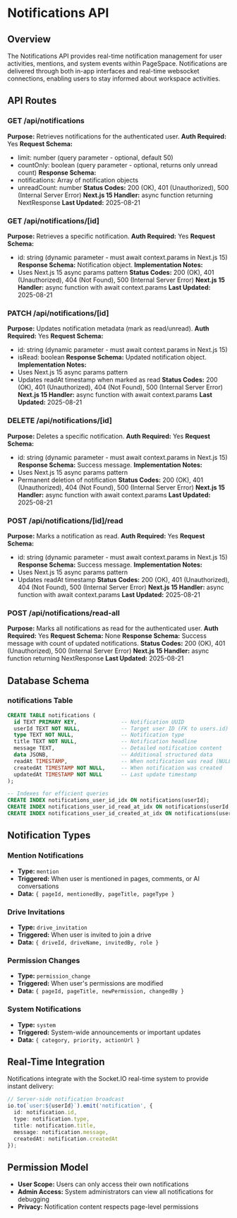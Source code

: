 # Notifications API

## Overview

The Notifications API provides real-time notification management for user activities, mentions, and system events within PageSpace. Notifications are delivered through both in-app interfaces and real-time websocket connections, enabling users to stay informed about workspace activities.

## API Routes

### GET /api/notifications

**Purpose:** Retrieves notifications for the authenticated user.
**Auth Required:** Yes
**Request Schema:**
- limit: number (query parameter - optional, default 50)
- countOnly: boolean (query parameter - optional, returns only unread count)
**Response Schema:** 
- notifications: Array of notification objects
- unreadCount: number
**Status Codes:** 200 (OK), 401 (Unauthorized), 500 (Internal Server Error)
**Next.js 15 Handler:** async function returning NextResponse
**Last Updated:** 2025-08-21

### GET /api/notifications/[id]

**Purpose:** Retrieves a specific notification.
**Auth Required:** Yes
**Request Schema:**
- id: string (dynamic parameter - must await context.params in Next.js 15)
**Response Schema:** Notification object.
**Implementation Notes:**
- Uses Next.js 15 async params pattern
**Status Codes:** 200 (OK), 401 (Unauthorized), 404 (Not Found), 500 (Internal Server Error)
**Next.js 15 Handler:** async function with await context.params
**Last Updated:** 2025-08-21

### PATCH /api/notifications/[id]

**Purpose:** Updates notification metadata (mark as read/unread).
**Auth Required:** Yes
**Request Schema:**
- id: string (dynamic parameter - must await context.params in Next.js 15)
- isRead: boolean
**Response Schema:** Updated notification object.
**Implementation Notes:**
- Uses Next.js 15 async params pattern
- Updates readAt timestamp when marked as read
**Status Codes:** 200 (OK), 401 (Unauthorized), 404 (Not Found), 500 (Internal Server Error)
**Next.js 15 Handler:** async function with await context.params
**Last Updated:** 2025-08-21

### DELETE /api/notifications/[id]

**Purpose:** Deletes a specific notification.
**Auth Required:** Yes
**Request Schema:**
- id: string (dynamic parameter - must await context.params in Next.js 15)
**Response Schema:** Success message.
**Implementation Notes:**
- Uses Next.js 15 async params pattern
- Permanent deletion of notification
**Status Codes:** 200 (OK), 401 (Unauthorized), 404 (Not Found), 500 (Internal Server Error)
**Next.js 15 Handler:** async function with await context.params
**Last Updated:** 2025-08-21

### POST /api/notifications/[id]/read

**Purpose:** Marks a notification as read.
**Auth Required:** Yes
**Request Schema:**
- id: string (dynamic parameter - must await context.params in Next.js 15)
**Response Schema:** Success message.
**Implementation Notes:**
- Uses Next.js 15 async params pattern
- Updates readAt timestamp
**Status Codes:** 200 (OK), 401 (Unauthorized), 404 (Not Found), 500 (Internal Server Error)
**Next.js 15 Handler:** async function with await context.params
**Last Updated:** 2025-08-21

### POST /api/notifications/read-all

**Purpose:** Marks all notifications as read for the authenticated user.
**Auth Required:** Yes
**Request Schema:** None
**Response Schema:** Success message with count of updated notifications.
**Status Codes:** 200 (OK), 401 (Unauthorized), 500 (Internal Server Error)
**Next.js 15 Handler:** async function returning NextResponse
**Last Updated:** 2025-08-21

## Database Schema

### notifications Table

```sql
CREATE TABLE notifications (
  id TEXT PRIMARY KEY,              -- Notification UUID
  userId TEXT NOT NULL,             -- Target user ID (FK to users.id)
  type TEXT NOT NULL,               -- Notification type
  title TEXT NOT NULL,              -- Notification headline
  message TEXT,                     -- Detailed notification content
  data JSONB,                       -- Additional structured data
  readAt TIMESTAMP,                 -- When notification was read (NULL = unread)
  createdAt TIMESTAMP NOT NULL,     -- When notification was created
  updatedAt TIMESTAMP NOT NULL      -- Last update timestamp
);

-- Indexes for efficient queries
CREATE INDEX notifications_user_id_idx ON notifications(userId);
CREATE INDEX notifications_user_id_read_at_idx ON notifications(userId, readAt);
CREATE INDEX notifications_user_id_created_at_idx ON notifications(userId, createdAt DESC);
```

## Notification Types

### Mention Notifications
- **Type:** `mention`
- **Triggered:** When user is mentioned in pages, comments, or AI conversations
- **Data:** `{ pageId, mentionedBy, pageTitle, pageType }`

### Drive Invitations
- **Type:** `drive_invitation`
- **Triggered:** When user is invited to join a drive
- **Data:** `{ driveId, driveName, invitedBy, role }`

### Permission Changes
- **Type:** `permission_change`
- **Triggered:** When user's permissions are modified
- **Data:** `{ pageId, pageTitle, newPermission, changedBy }`

### System Notifications
- **Type:** `system`
- **Triggered:** System-wide announcements or important updates
- **Data:** `{ category, priority, actionUrl }`

## Real-Time Integration

Notifications integrate with the Socket.IO real-time system to provide instant delivery:

```typescript
// Server-side notification broadcast
io.to(`user:${userId}`).emit('notification', {
  id: notification.id,
  type: notification.type,
  title: notification.title,
  message: notification.message,
  createdAt: notification.createdAt
});
```

## Permission Model

- **User Scope:** Users can only access their own notifications
- **Admin Access:** System administrators can view all notifications for debugging
- **Privacy:** Notification content respects page-level permissions